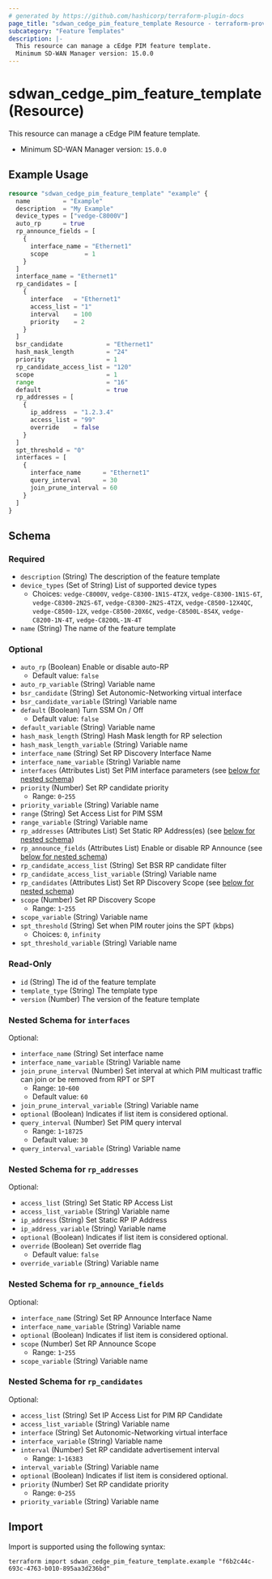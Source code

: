 ```yaml
---
# generated by https://github.com/hashicorp/terraform-plugin-docs
page_title: "sdwan_cedge_pim_feature_template Resource - terraform-provider-sdwan"
subcategory: "Feature Templates"
description: |-
  This resource can manage a cEdge PIM feature template.
  Minimum SD-WAN Manager version: 15.0.0
---
```


# sdwan_cedge_pim_feature_template (Resource)

This resource can manage a cEdge PIM feature template.
  - Minimum SD-WAN Manager version: `15.0.0`

## Example Usage

```terraform
resource "sdwan_cedge_pim_feature_template" "example" {
  name         = "Example"
  description  = "My Example"
  device_types = ["vedge-C8000V"]
  auto_rp      = true
  rp_announce_fields = [
    {
      interface_name = "Ethernet1"
      scope          = 1
    }
  ]
  interface_name = "Ethernet1"
  rp_candidates = [
    {
      interface   = "Ethernet1"
      access_list = "1"
      interval    = 100
      priority    = 2
    }
  ]
  bsr_candidate            = "Ethernet1"
  hash_mask_length         = "24"
  priority                 = 1
  rp_candidate_access_list = "120"
  scope                    = 1
  range                    = "16"
  default                  = true
  rp_addresses = [
    {
      ip_address  = "1.2.3.4"
      access_list = "99"
      override    = false
    }
  ]
  spt_threshold = "0"
  interfaces = [
    {
      interface_name      = "Ethernet1"
      query_interval      = 30
      join_prune_interval = 60
    }
  ]
}
```

<!-- schema generated by tfplugindocs -->
## Schema

### Required

- `description` (String) The description of the feature template
- `device_types` (Set of String) List of supported device types
  - Choices: `vedge-C8000V`, `vedge-C8300-1N1S-4T2X`, `vedge-C8300-1N1S-6T`, `vedge-C8300-2N2S-6T`, `vedge-C8300-2N2S-4T2X`, `vedge-C8500-12X4QC`, `vedge-C8500-12X`, `vedge-C8500-20X6C`, `vedge-C8500L-8S4X`, `vedge-C8200-1N-4T`, `vedge-C8200L-1N-4T`
- `name` (String) The name of the feature template

### Optional

- `auto_rp` (Boolean) Enable or disable auto-RP
  - Default value: `false`
- `auto_rp_variable` (String) Variable name
- `bsr_candidate` (String) Set Autonomic-Networking virtual interface
- `bsr_candidate_variable` (String) Variable name
- `default` (Boolean) Turn SSM On / Off
  - Default value: `false`
- `default_variable` (String) Variable name
- `hash_mask_length` (String) Hash Mask length for RP selection
- `hash_mask_length_variable` (String) Variable name
- `interface_name` (String) Set RP Discovery Interface Name
- `interface_name_variable` (String) Variable name
- `interfaces` (Attributes List) Set PIM interface parameters (see [below for nested schema](#nestedatt--interfaces))
- `priority` (Number) Set RP candidate priority
  - Range: `0`-`255`
- `priority_variable` (String) Variable name
- `range` (String) Set Access List for PIM SSM
- `range_variable` (String) Variable name
- `rp_addresses` (Attributes List) Set Static RP Address(es) (see [below for nested schema](#nestedatt--rp_addresses))
- `rp_announce_fields` (Attributes List) Enable or disable RP Announce (see [below for nested schema](#nestedatt--rp_announce_fields))
- `rp_candidate_access_list` (String) Set BSR RP candidate filter
- `rp_candidate_access_list_variable` (String) Variable name
- `rp_candidates` (Attributes List) Set RP Discovery Scope (see [below for nested schema](#nestedatt--rp_candidates))
- `scope` (Number) Set RP Discovery Scope
  - Range: `1`-`255`
- `scope_variable` (String) Variable name
- `spt_threshold` (String) Set when PIM router joins the SPT (kbps)
  - Choices: `0`, `infinity`
- `spt_threshold_variable` (String) Variable name

### Read-Only

- `id` (String) The id of the feature template
- `template_type` (String) The template type
- `version` (Number) The version of the feature template

<a id="nestedatt--interfaces"></a>
### Nested Schema for `interfaces`

Optional:

- `interface_name` (String) Set interface name
- `interface_name_variable` (String) Variable name
- `join_prune_interval` (Number) Set interval at which PIM multicast traffic can join or be removed from RPT or SPT
  - Range: `10`-`600`
  - Default value: `60`
- `join_prune_interval_variable` (String) Variable name
- `optional` (Boolean) Indicates if list item is considered optional.
- `query_interval` (Number) Set PIM query interval
  - Range: `1`-`18725`
  - Default value: `30`
- `query_interval_variable` (String) Variable name


<a id="nestedatt--rp_addresses"></a>
### Nested Schema for `rp_addresses`

Optional:

- `access_list` (String) Set Static RP Access List
- `access_list_variable` (String) Variable name
- `ip_address` (String) Set Static RP IP Address
- `ip_address_variable` (String) Variable name
- `optional` (Boolean) Indicates if list item is considered optional.
- `override` (Boolean) Set override flag
  - Default value: `false`
- `override_variable` (String) Variable name


<a id="nestedatt--rp_announce_fields"></a>
### Nested Schema for `rp_announce_fields`

Optional:

- `interface_name` (String) Set RP Announce Interface Name
- `interface_name_variable` (String) Variable name
- `optional` (Boolean) Indicates if list item is considered optional.
- `scope` (Number) Set RP Announce Scope
  - Range: `1`-`255`
- `scope_variable` (String) Variable name


<a id="nestedatt--rp_candidates"></a>
### Nested Schema for `rp_candidates`

Optional:

- `access_list` (String) Set IP Access List for PIM RP Candidate
- `access_list_variable` (String) Variable name
- `interface` (String) Set Autonomic-Networking virtual interface
- `interface_variable` (String) Variable name
- `interval` (Number) Set RP candidate advertisement interval
  - Range: `1`-`16383`
- `interval_variable` (String) Variable name
- `optional` (Boolean) Indicates if list item is considered optional.
- `priority` (Number) Set RP candidate priority
  - Range: `0`-`255`
- `priority_variable` (String) Variable name

## Import

Import is supported using the following syntax:

```shell
terraform import sdwan_cedge_pim_feature_template.example "f6b2c44c-693c-4763-b010-895aa3d236bd"
```
